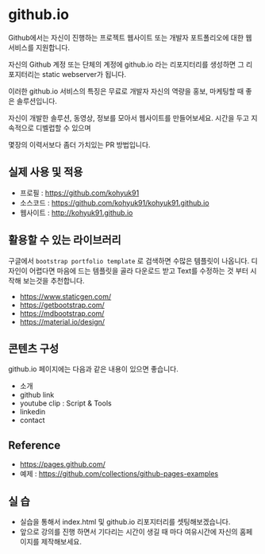 # github.io
Github에서는 자신이 진행하는 프로젝트 웹사이트 또는 개발자 포트폴리오에 대한 웹서비스를 지원합니다.

자신의 Github 계정 또는 단체의 계정에 github.io 라는 리포지터리를 생성하면 그 리포지터리는 static webserver가 됩니다.

이러한 github.io 서비스의 특징은 무료로 개발자 자신의 역량을 홍보, 마케팅할 때 좋은 솔루션입니다.

자신이 개발한 솔루션, 동영상, 정보를 모아서 웹사이트를 만들어보세요.
시간을 두고 지속적으로 디벨럽할 수 있으며

몇장의 이력서보다 좀더 가치있는 PR 방법입니다.

## 실제 사용 및 적용
- 프로필 : https://github.com/kohyuk91
- 소스코드 : https://github.com/kohyuk91/kohyuk91.github.io
- 웹사이트 : http://kohyuk91.github.io

## 활용할 수 있는 라이브러리
구글에서 `bootstrap portfolio template` 로 검색하면 수많은 템플릿이 나옵니다.
디자인이 어렵다면 마음에 드는 템플릿을 골라 다운로드 받고 Text를 수정하는 것 부터 시작해 보는것을 추천합니다.

- https://www.staticgen.com/
- https://getbootstrap.com/
- https://mdbootstrap.com/
- https://material.io/design/

## 콘텐츠 구성
github.io 페이지에는 다음과 같은 내용이 있으면 좋습니다.
- 소개
- github link
- youtube clip : Script & Tools
- linkedin
- contact

## Reference
- https://pages.github.com/
- 예제 : https://github.com/collections/github-pages-examples

## 실 습
- 실습을 통해서 index.html 및 github.io 리포지터리를 셋팅해보겠습니다.
- 앞으로 강의를 진행 하면서 기다리는 시간이 생길 때 마다 여유시간에 자신의 홈페이지를 제작해보세요.